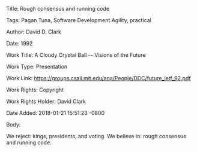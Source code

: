 Title:  Rough consensus and running code

Tags:   Pagan Tuna, Software Development.Agility, practical

Author: David D. Clark

Date:   1992

Work Title: A Cloudy Crystal Ball -- Visions of the Future

Work Type: Presentation

Work Link: https://groups.csail.mit.edu/ana/People/DDC/future_ietf_92.pdf

Work Rights: Copyright

Work Rights Holder: David Clark

Date Added: 2018-01-21 15:51:23 -0800

Body: 

We reject: kings, presidents, and voting. We believe in: rough consensus and running code. 


